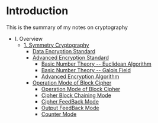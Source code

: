 # Introduction

This is the summary of my notes on cryptography

* I. Overview
  * [1. Symmetry Cryptography ](sym_crypto/README.md)
    * [Data Encryption Standard](sym_crypto/des/des.md)
    * [Advanced Encryption Standard](sym_crypto/aes/README.md)
      * [Basic Number Theory -- Euclidean Algorithm ](sym_crypto/aes/euclid.md)
      * [Basic Number Theory -- Galois Field ](sym_crypto/aes/galois.md)
      * [Advanced Encryption Algorithm](sym_crypto/aes/aes.md)
    * [Operation Mode of Block Cipher](sym_crypto/operation_mode/README.md)
      * [Operation Mode of Block Cipher](sym_crypto/operation_mode/1_blockciphermode.md)
      * [Cipher Block Chaining Mode](sym_crypto/operation_mode/2_cbc.md)
      * [Cipher FeedBack Mode](sym_crypto/operation_mode/3_cfb.md)
      * [Output FeedBack Mode](sym_crypto/operation_mode/4_ofb.md)
      * [Counter Mode](sym_crypto/operation_mode/5_ctr.md)
